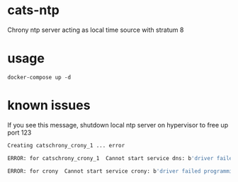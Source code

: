# cats-ntp

Chrony ntp server acting as local time source with stratum 8

# usage
`docker-compose up -d`

# known issues

If you see this message, shutdown local ntp server on hypervisor to free up port 123
```bash
Creating catschrony_crony_1 ... error

ERROR: for catschrony_crony_1  Cannot start service dns: b'driver failed programming external connectivity on endpoint catschrony_crony_1 (1ab1cea2911262429a8bc87ba0f164b0f5e7e93b262bd386c039fd43c9181ba1): Error starting userland proxy: listen udp 0.0.0.0:123: bind: address already in use'

ERROR: for crony  Cannot start service crony: b'driver failed programming external connectivity on endpoint catschrony_dns_1 (1ab1cea2911262429a8bc87ba0f164b0f5e7e93b262bd386c039fd43c9181ba1): Error starting userland proxy: listen udp 0.0.0.0:123: bind: address already in use'

```
